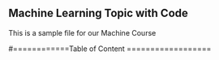 ## Machine Learning Topic with Code
This is a sample file for our Machine Course

#============Table of Content ==================
